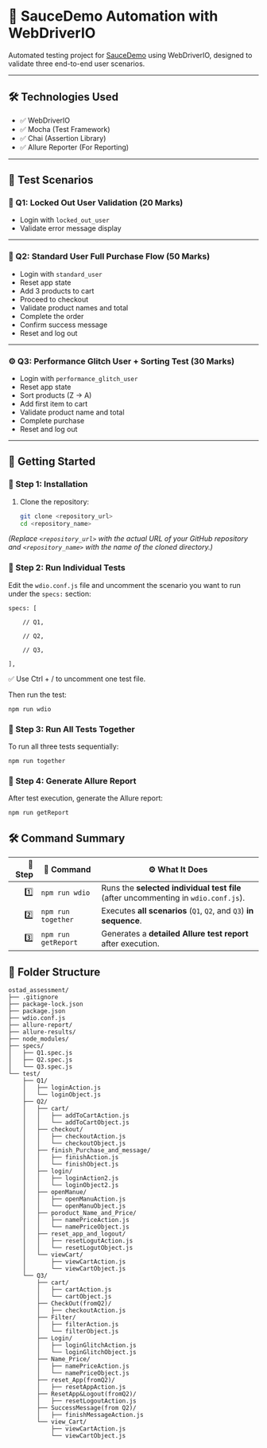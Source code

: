# 🚀 SauceDemo Automation with WebDriverIO

Automated testing project for [SauceDemo](https://www.saucedemo.com/) using WebDriverIO, designed to validate three end-to-end user scenarios.

---

## 🛠️ Technologies Used

- ✅ WebDriverIO  
- ✅ Mocha (Test Framework)  
- ✅ Chai (Assertion Library)  
- ✅ Allure Reporter (For Reporting)

---

## 📁 Test Scenarios

### 🧪 Q1: Locked Out User Validation (20 Marks)
- Login with `locked_out_user`
- Validate error message display

---

### 🛒 Q2: Standard User Full Purchase Flow (50 Marks)
- Login with `standard_user`
- Reset app state
- Add 3 products to cart
- Proceed to checkout
- Validate product names and total
- Complete the order
- Confirm success message
- Reset and log out

---

### ⚙️ Q3: Performance Glitch User + Sorting Test (30 Marks)
- Login with `performance_glitch_user`
- Reset app state
- Sort products (Z → A)
- Add first item to cart
- Validate product name and total
- Complete purchase
- Reset and log out

---

## 🚀 Getting Started

### 📌 Step 1: Installation

1. Clone the repository:
   ```bash
   git clone <repository_url>
   cd <repository_name>

 *(Replace `<repository_url>` with the actual URL of your GitHub repository and `<repository_name>` with the name of the cloned directory.)*


### 📌 Step 2: Run Individual Tests

Edit the `wdio.conf.js` file and uncomment the scenario you want to run under the `specs:` section:

    specs: [
    
        // Q1,
    
        // Q2,
    
        // Q3,
    
    ],

✅ Use Ctrl + / to uncomment one test file.

Then run the test:

    npm run wdio

### 📌 Step 3: Run All Tests Together

To run all three tests sequentially:

    npm run together

### 📌 Step 4: Generate Allure Report

After test execution, generate the Allure report:

    npm run getReport



## 🛠️ Command Summary

| 🔢 Step | 🧪 Command             | ⚙️ What It Does                                                                 |
|--------:|------------------------|----------------------------------------------------------------------------------|
| 1️⃣     | `npm run wdio`         | Runs the **selected individual test file** (after uncommenting in `wdio.conf.js`). |
| 2️⃣     | `npm run together`     | Executes **all scenarios** (`Q1`, `Q2`, and `Q3`) **in sequence**.               |
| 3️⃣     | `npm run getReport`    | Generates a **detailed Allure test report** after execution.                     |



## 📂 Folder Structure

```
ostad_assessment/
├── .gitignore
├── package-lock.json
├── package.json
├── wdio.conf.js
├── allure-report/
├── allure-results/
├── node_modules/
├── specs/
│   ├── Q1.spec.js
│   ├── Q2.spec.js
│   └── Q3.spec.js
└── test/
    ├── Q1/
    │   ├── loginAction.js
    │   └── loginObject.js
    ├── Q2/
    │   ├── cart/
    │   │   ├── addToCartAction.js
    │   │   └── addToCartObject.js
    │   ├── checkout/
    │   │   ├── checkoutAction.js
    │   │   └── checkoutObject.js
    │   ├── finish_Purchase_and_message/
    │   │   ├── finishAction.js
    │   │   └── finishObject.js
    │   ├── login/
    │   │   ├── loginAction2.js
    │   │   └── loginObject2.js
    │   ├── openManue/
    │   │   ├── openManuAction.js
    │   │   └── openManuObject.js
    │   ├── poroduct_Name_and_Price/
    │   │   ├── namePriceAction.js
    │   │   └── namePriceObject.js
    │   ├── reset_app_and_logout/
    │   │   ├── resetLogutAction.js
    │   │   └── resetLogutObject.js
    │   └── viewCart/
    │       ├── viewCartAction.js
    │       └── viewCartObject.js
    └── Q3/
        ├── cart/
        │   ├── cartAction.js
        │   └── cartObject.js
        ├── CheckOut(fromQ2)/
        │   ├── checkoutAction.js
        ├── Filter/
        │   ├── filterAction.js
        │   └── filterObject.js
        ├── Login/
        │   ├── loginGlitchAction.js
        │   └── loginGlitchObject.js
        ├── Name_Price/
        │   ├── namePriceAction.js
        │   └── namePriceObject.js
        ├── reset_App(fromQ2)/
        │   ├── resetAppAction.js
        ├── ResetApp&Logout(fromQ2)/
        │   ├── resetLogoutAction.js
        ├── SuccessMessage(from Q2)/
        │   ├── finishMessageAction.js
        └── view_Cart/
            ├── viewCartAction.js
            └── viewCartObject.js
```
